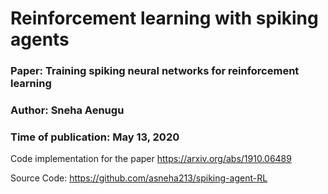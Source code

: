 # Reinforcement learning with spiking agents
### Paper: Training spiking neural networks for reinforcement learning
### Author: Sneha Aenugu
### Time of publication: May 13, 2020

Code implementation for the paper https://arxiv.org/abs/1910.06489

Source Code: https://github.com/asneha213/spiking-agent-RL